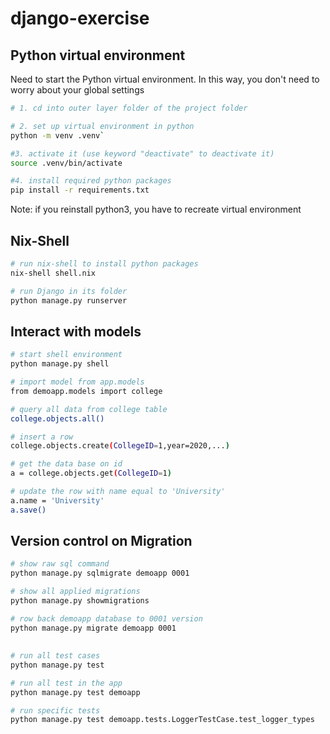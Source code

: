 # django-exercise

## Python virtual environment
Need to start the Python virtual environment. In this way, you don't need to worry about your global settings
```bash
# 1. cd into outer layer folder of the project folder

# 2. set up virtual environment in python
python -m venv .venv`

#3. activate it (use keyword "deactivate" to deactivate it)
source .venv/bin/activate

#4. install required python packages
pip install -r requirements.txt
```
Note: if you reinstall python3, you have to recreate virtual environment

## Nix-Shell
```bash
# run nix-shell to install python packages
nix-shell shell.nix

# run Django in its folder
python manage.py runserver
```


## Interact with models
```bash
# start shell environment
python manage.py shell

# import model from app.models
from demoapp.models import college

# query all data from college table
college.objects.all()

# insert a row
college.objects.create(CollegeID=1,year=2020,...)

# get the data base on id
a = college.objects.get(CollegeID=1)

# update the row with name equal to 'University'
a.name = 'University'
a.save()
```

## Version control on Migration
```bash
# show raw sql command
python manage.py sqlmigrate demoapp 0001

# show all applied migrations
python manage.py showmigrations 

# row back demoapp database to 0001 version
python manage.py migrate demoapp 0001
```

## 
```bash
# run all test cases
python manage.py test

# run all test in the app
python manage.py test demoapp

# run specific tests
python manage.py test demoapp.tests.LoggerTestCase.test_logger_types
```

